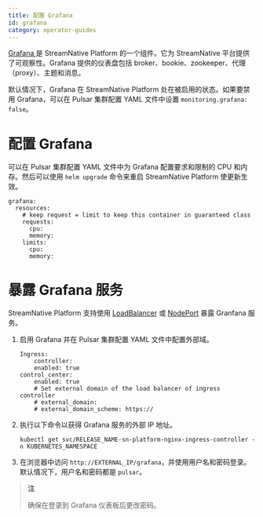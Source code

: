 ```yaml
---
title: 配置 Grafana
id: grafana
category: operator-guides
---
```


[Grafana ](https://grafana.com/)是 StreamNative Platform 的一个组件。它为 StreamNative 平台提供了可观察性。Grafana 提供的仪表盘包括 broker、bookie、zookeeper、代理（proxy）、主题和消息。

默认情况下，Grafana 在 StreamNative Platform 处在被启用的状态。如果要禁用 Grafana，可以在 Pulsar 集群配置 YAML 文件中设置 `monitoring.grafana: false`。 

# 配置 Grafana

可以在 Pulsar 集群配置 YAML 文件中为 Grafana 配置要求和限制的 CPU 和内存。然后可以使用 `helm upgrade` 命令来重启 StreamNative Platform 使更新生效。

```
grafana:
  resources:
    # keep request = limit to keep this container in guaranteed class
    requests:
      cpu: 
      memory: 
    limits:
      cpu: 
      memory: 
```

# 暴露 Grafana 服务

StreamNative Platform 支持使用 [LoadBalancer](/operator-guides/configure/networking.md#loadbalancer) 或 [NodePort](/operator-guides/configure/networking.md#nodeport) 暴露 Granfana 服务。 

1. 启用 Grafana 并在 Pulsar 集群配置 YAML 文件中配置外部域。 

    ```
    Ingress:
        controller:
        enabled: true
    control_center:
        enabled: true
        # Set external domain of the load balancer of ingress controller
        # external_domain: 
        # external_domain_scheme: https://
    ```

2. 执行以下命令以获得 Grafana 服务的外部 IP 地址。

    ```
    kubectl get svc/RELEASE_NAME-sn-platform-nginx-ingress-controller -n KUBERNETES_NAMESPACE
    ```

3. 在浏览器中访问 `http://EXTERNAL_IP/grafana`，并使用用户名和密码登录。默认情况下，用户名和密码都是 `pulsar`。 

> **注**
> 
> 确保在登录到 Grafana 仪表板后更改密码。